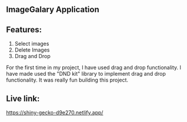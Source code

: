 ## ImageGalary Application

## Features:
1. Select images
2. Delete Images
3. Drag and Drop

For the first time in my project, I have used drag and drop functionality. I have made used the "DND kit" library to implement drag and drop functionality. It was really fun building this project.

## Live link:
https://shiny-gecko-d9e270.netlify.app/
